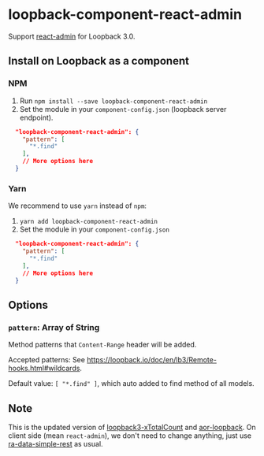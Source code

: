 # loopback-component-react-admin

Support [react-admin](https://github.com/marmelab/react-admin) for Loopback 3.0.

## Install on Loopback as a component

### NPM

1. Run `npm install --save loopback-component-react-admin`
2. Set the module in your `component-config.json` (loopback server endpoint).


```json
  "loopback-component-react-admin": {
    "pattern": [
      "*.find"
    ],
    // More options here
  }
```

### Yarn

We recommend to use `yarn` instead of `npm`:

1. `yarn add loopback-component-react-admin`
2. Set the module in your `component-config.json`

```json
  "loopback-component-react-admin": {
    "pattern": [
      "*.find"
    ],
    // More options here
  }
```

## Options

### `pattern`: Array of String

Method patterns that `Content-Range` header will be added.

Accepted patterns: See https://loopback.io/doc/en/lb3/Remote-hooks.html#wildcards.

Default value: `[ "*.find" ]`, which auto added to find method of all models.

## Note

This is the updated version of [loopback3-xTotalCount](https://github.com/kimkha/loopback3-xTotalCount) and [aor-loopback](https://github.com/kimkha/aor-loopback). On client side (mean `react-admin`), we don't need to change anything, just use [ra-data-simple-rest](https://www.npmjs.com/package/ra-data-simple-rest) as usual.
